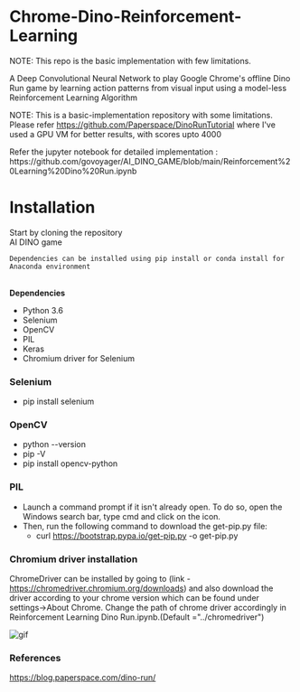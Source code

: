 # Chrome-Dino-Reinforcement-Learning

NOTE: This repo is the basic implementation with few limitations. 



A Deep Convolutional Neural Network to play Google Chrome's offline Dino Run game by learning action patterns from visual input using a model-less Reinforcement Learning Algorithm

<string>NOTE:</strong> This is a basic-implementation repository with some limitations. Please refer https://github.com/Paperspace/DinoRunTutorial where I've used a GPU VM for better results, with scores upto 4000


<p>Refer the jupyter notebook for detailed implementation :<br>
https://github.com/govoyager/AI_DINO_GAME/blob/main/Reinforcement%20Learning%20Dino%20Run.ipynb

# Installation 
Start by cloning the repository
<br>
  AI DINO game
<br>
  

`Dependencies can be installed using pip install or conda install for Anaconda environment`<br><br>

<strong>Dependencies</strong>
- Python 3.6
- Selenium 
- OpenCV
- PIL
- Keras
- Chromium driver for Selenium

  
### Selenium 
  * pip install selenium
### OpenCV
  * python --version
  * pip -V
  * pip install opencv-python
### PIL
  - Launch a command prompt if it isn't already open. To do so, open the Windows search bar, type cmd and click on the icon.
  - Then, run the following command to download the get-pip.py file:
    - curl https://bootstrap.pypa.io/get-pip.py -o get-pip.py
### Chromium driver installation
ChromeDriver can be installed by going to (link - https://chromedriver.chromium.org/downloads) and also download the driver according to your chrome version which can be found under settings->About Chrome.
Change the path of chrome driver accordingly in Reinforcement Learning Dino Run.ipynb.(Default ="../chromedriver")
  
![gif](https://raw.githubusercontent.com/ravi72munde/Chrome-Dino-Reinforcement-Learning/master/img_data/trained_dino.gif)
<br/>

  
  ### References
  
  https://blog.paperspace.com/dino-run/
<br/>

